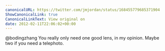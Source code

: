 ```yaml
---
canonicalURL: https://twitter.com/jmjordan/status/168455779685371904
ShowCanonicalLink: true
CanonicalLinkText: View original on
date: 2012-02-11T22:06:02+00:00
---
```

@bodingzhang You really only need one good lens, in my opinion. Maybe two if you need a telephoto.